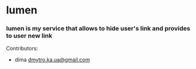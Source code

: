 # lumen
### lumen is my service that allows to hide user's link and provides to user new link
Contributors:
* dima dmytro.ka.ua@gmail.com